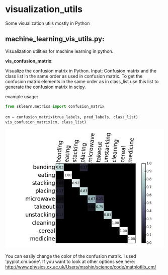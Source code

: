 visualization_utils
===================

Some visualization utils mostly in Python

machine_learning_vis_utils.py:
------------------------------
Visualization utilities for machine learning in python.

**vis_confusion_matrix**:

Visualize the confusion matrix in Python.
  Input: Confusion matrix and the class list in the 
  same order as used in confusion matrix. To get the confusion matrix 
  elements in the same order as in class_list use this list to generate 
  the confusion matrix in scipy.
    
  example usage:
  ```python
  from sklearn.metrics import confusion_matrix
    
  cm = confusion_matrix(true_labels, pred_labels, class_list)
  vis_confusion_matrix(cm, class_list)
  ```
  
![Screenshot](/images/cm.png)

You can easily change the color of the confusion matrix. I used 'pyplot.cm.bone'. If you want to look at other options see here: http://www.physics.ox.ac.uk/Users/msshin/science/code/matplotlib_cm/
